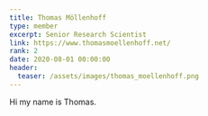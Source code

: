 ```yaml
---
title: Thomas Möllenhoff
type: member
excerpt: Senior Research Scientist
link: https://www.thomasmoellenhoff.net/
rank: 2
date: 2020-08-01 00:00:00
header:
  teaser: /assets/images/thomas_moellenhoff.png
---
```


Hi my name is Thomas.
